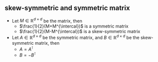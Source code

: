 ## skew-symmetric and symmetric matrix

- Let $M\in\mathbb{R}^{d\times d}$ be the matrix, then
  - $\frac{1}{2}(M+M^{\intercal})$ is a symmetric matrix
  - $\frac{1}{2}(M-M^{\intercal})$ is a skew-symmetric matrix
- Let $A\in\mathbb{R}^{d\times d}$ be the symmetric matrix, and $B\in\mathbb{R}^{d\times d}$ be the skew-symmetric matrix, then
  - $A=A^{\intercal}$
  - $B=-B^{\intercal}$



